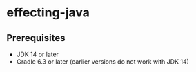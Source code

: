 # effecting-java

## Prerequisites
* JDK 14 or later
* Gradle 6.3 or later (earlier versions do not work with JDK 14)
